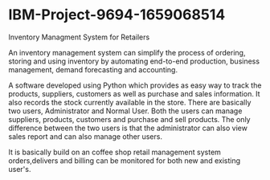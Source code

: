 # IBM-Project-9694-1659068514
Inventory Managment System for Retailers

An inventory management system can simplify the process of ordering, storing and using inventory by automating end-to-end production, business management, demand forecasting and accounting.

A software developed using Python which provides as easy way to track the products, suppliers, customers as well as purchase and sales information. It also records the stock currently available in the store. There are basically two users, Administrator and Normal User. Both the users can manage suppliers, products, customers and purchase and sell products. The only difference between the two users is that the administrator can also view sales report and can also manage other users.

It is basically build on an coffee shop retail management system orders,delivers and billing can be monitored for both new and existing user's.
